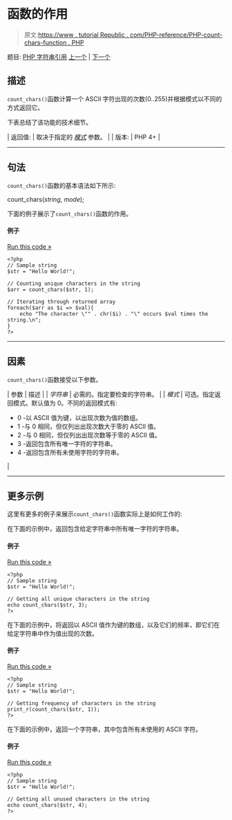 # 函数的作用

> 原文:[https://www . tutorial Republic . com/PHP-reference/PHP-count-chars-function . PHP](https://www.tutorialrepublic.com/php-reference/php-count-chars-function.php)

题目: [PHP 字符串引用](php-string-functions.php) [上一个](php-convert-uuencode-function.php) | [下一个](php-crc32-function.php)

## 描述

`count_chars()`函数计算一个 ASCII 字符出现的次数(0..255)并根据模式以不同的方式返回它。

下表总结了该功能的技术细节。

| 返回值: | 取决于指定的 [*模式*](#mode) 参数。 |
| 版本: | PHP 4+ |

* * *

## 句法

`count_chars()`函数的基本语法如下所示:

count_chars(*string*, *mode*);

下面的例子展示了`count_chars()`函数的作用。

#### 例子

[Run this code »](../codelab.php?topic=php&file=get-information-about-characters-used-in-a-string "Run this code to view the output")

```
<?php
// Sample string
$str = "Hello World!";

// Counting unique characters in the string
$arr = count_chars($str, 1);

// Iterating through returned array
foreach($arr as $i => $val){
    echo "The character \"" . chr($i) . "\" occurs $val times the string.\n";
}
?>
```

* * *

## 因素

`count_chars()`函数接受以下参数。

| 参数 | 描述 |
| *字符串* | 必需的。指定要检查的字符串。 |
| *模式* | 可选。指定返回模式。默认值为 0。不同的返回模式有:

*   0 -以 ASCII 值为键，以出现次数为值的数组。
*   1 -与 0 相同，但仅列出出现次数大于零的 ASCII 值。
*   2 -与 0 相同，但仅列出出现次数等于零的 ASCII 值。
*   3 -返回包含所有唯一字符的字符串。
*   4 -返回包含所有未使用字符的字符串。

 |

* * *

## 更多示例

这里有更多的例子来展示`count_chars()`函数实际上是如何工作的:

在下面的示例中，返回包含给定字符串中所有唯一字符的字符串。

#### 例子

[Run this code »](../codelab.php?topic=php&file=get-all-the-unique-characters-in-a-string "Run this code to view the output")

```
<?php
// Sample string
$str = "Hello World!";

// Getting all unique characters in the string
echo count_chars($str, 3);
?>
```

在下面的示例中，将返回以 ASCII 值作为键的数组，以及它们的频率，即它们在给定字符串中作为值出现的次数。

#### 例子

[Run this code »](../codelab.php?topic=php&file=find-the-frequency-of-characters-in-a-string "Run this code to view the output")

```
<?php
// Sample string
$str = "Hello World!";

// Getting frequency of characters in the string
print_r(count_chars($str, 1));
?>
```

在下面的示例中，返回一个字符串，其中包含所有未使用的 ASCII 字符。

#### 例子

[Run this code »](../codelab.php?topic=php&file=find-all-unused-ascii-characters-in-a-string "Run this code to view the output")

```
<?php
// Sample string
$str = "Hello World!";

// Getting all unused characters in the string
echo count_chars($str, 4);
?>
```